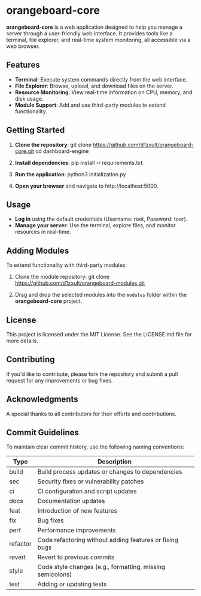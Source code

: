 # orangeboard-core

**orangeboard-core** is a web application designed to help you manage a server through a user-friendly web interface. It provides tools like a terminal, file explorer, and real-time system monitoring, all accessible via a web browser.

## Features

- **Terminal**: Execute system commands directly from the web interface.
- **File Explorer**: Browse, upload, and download files on the server.
- **Resource Monitoring**: View real-time information on CPU, memory, and disk usage.
- **Module Support**: Add and use third-party modules to extend functionality.

## Getting Started

1. **Clone the repository**:
   git clone https://github.com/d1zxult/orangeboard-core.git
   cd dashboard-engine

2. **Install dependencies**:
   pip install -r requirements.txt

3. **Run the application**:
   python3 initialization.py

4. **Open your browser** and navigate to http://localhost:5000.

## Usage

- **Log in** using the default credentials (Username: root, Password: toor).
- **Manage your server**: Use the terminal, explore files, and monitor resources in real-time.

## Adding Modules

To extend functionality with third-party modules:

1. Clone the module repository:
   git clone https://github.com/d1zxult/orangeboard-modules.git

2. Drag and drop the selected modules into the `modules` folder within the **orangeboard-core** project.

## License

This project is licensed under the MIT License. See the LICENSE.md file for more details.

## Contributing

If you'd like to contribute, please fork the repository and submit a pull request for any improvements or bug fixes.

## Acknowledgments

A special thanks to all contributors for their efforts and contributions.

## Commit Guidelines

To maintain clear commit history, use the following naming conventions:

| Type     | Description                                                      |
|----------|------------------------------------------------------------------|
| build    | Build process updates or changes to dependencies                 |
| sec      | Security fixes or vulnerability patches                          |
| ci       | CI configuration and script updates                              |
| docs     | Documentation updates                                            |
| feat     | Introduction of new features                                     |
| fix      | Bug fixes                                                        |
| perf     | Performance improvements                                         |
| refactor | Code refactoring without adding features or fixing bugs          |
| revert   | Revert to previous commits                                       |
| style    | Code style changes (e.g., formatting, missing semicolons)        |
| test     | Adding or updating tests                                         |
